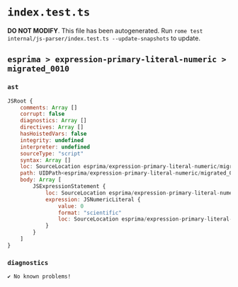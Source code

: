 # `index.test.ts`

**DO NOT MODIFY**. This file has been autogenerated. Run `rome test internal/js-parser/index.test.ts --update-snapshots` to update.

## `esprima > expression-primary-literal-numeric > migrated_0010`

### `ast`

```javascript
JSRoot {
	comments: Array []
	corrupt: false
	diagnostics: Array []
	directives: Array []
	hasHoistedVars: false
	integrity: undefined
	interpreter: undefined
	sourceType: "script"
	syntax: Array []
	loc: SourceLocation esprima/expression-primary-literal-numeric/migrated_0010/input.js 1:0-1:7
	path: UIDPath<esprima/expression-primary-literal-numeric/migrated_0010/input.js>
	body: Array [
		JSExpressionStatement {
			loc: SourceLocation esprima/expression-primary-literal-numeric/migrated_0010/input.js 1:0-1:6
			expression: JSNumericLiteral {
				value: 0
				format: "scientific"
				loc: SourceLocation esprima/expression-primary-literal-numeric/migrated_0010/input.js 1:0-1:6
			}
		}
	]
}
```

### `diagnostics`

```
✔ No known problems!

```
